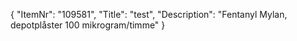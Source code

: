 {
  "ItemNr": "109581",
  "Title": "test",
  "Description": "Fentanyl Mylan, depotplåster 100 mikrogram/timme"
}